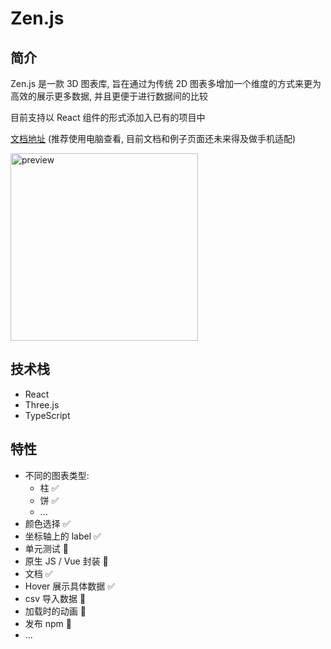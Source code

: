 # Zen.js

## 简介

Zen.js 是一款 3D 图表库, 旨在通过为传统 2D 图表多增加一个维度的方式来更为高效的展示更多数据, 并且更便于进行数据间的比较

目前支持以 React 组件的形式添加入已有的项目中

[文档地址](https://zen.yuleiz.com/) (推荐使用电脑查看, 目前文档和例子页面还未来得及做手机适配)



<!-- ![Image text](./docs/assets/qrcode.jpg) -->
<!-- ![preview](https://user-images.githubusercontent.com/62495388/161153305-e6f9d59b-11c5-4a01-91a3-4371eb54ff29.jpg) -->

<img src="https://user-images.githubusercontent.com/62495388/161153305-e6f9d59b-11c5-4a01-91a3-4371eb54ff29.jpg" alt="preview" height="300" />

## 技术栈

- React
- Three.js
- TypeScript

## 特性

- 不同的图表类型:
  - 柱 ✅
  - 饼 ✅
  - ...
- 颜色选择 ✅
- 坐标轴上的 label ✅
- 单元测试 🚧
- 原生 JS / Vue 封装 🚧
- 文档 ✅
- Hover 展示具体数据 ✅
- csv 导入数据 🚧
- 加载时的动画 🚧
- 发布 npm 🚧
- ...
